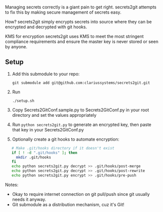 Managing secrets correctly is a giant pain to get right.
secrets2git attempts to fix this by making secure management of secrets easy.

How?
secrets2git simply encrypts secrets into source where they can be encrypted
and decrypted with git hooks.

KMS for encryption
secrets2git uses KMS to meet the most stringent compliance requirements and
ensure the master key is never stored or seen by anyone.

Setup
-----
1. Add this submodule to your repo:
   
   `git submodule add git@github.com:clariussystems/secrets2git.git`

2. Run
 
   `./setup.sh`

3. Copy Secrets2GitConf.sample.py to Secrets2GitConf.py in your root directory and set the values appropriately
4. Run `python secrets2git.py` to generate an encrypted key, then paste that key in your Secrets2GitConf.py
5. Optionally create a git hooks to automate encryption:
```bash
   # Make .git/hooks directory if it doesn't exist
   if [ ! -d ".git/hooks" ]; then
     mkdir .git/hooks
   fi
   echo python secrets2git.py decrypt >> .git/hooks/post-merge
   echo python secrets2git.py decrypt >> .git/hooks/post-rewrite
   echo python secrets2git.py encrypt >> .git/hooks/pre-push
```

Notes:
- Okay to require internet connection on git pull/push since git usually
  needs it anyway.
- Git submodule as a distribution mechanism, cuz it's Git!

